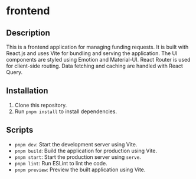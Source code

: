 # frontend

## Description
This is a frontend application for managing funding requests. It is built with React.js and uses Vite for bundling and serving the application. The UI components are styled using Emotion and Material-UI. React Router is used for client-side routing. Data fetching and caching are handled with React Query.

## Installation
1. Clone this repository.
2. Run `pnpm install` to install dependencies.


## Scripts
- `pnpm dev`: Start the development server using Vite.
- `pnpm build`: Build the application for production using Vite.
- `pnpm start`: Start the production server using `serve`.
- `pnpm lint`: Run ESLint to lint the code.
- `pnpm preview`: Preview the built application using Vite.


